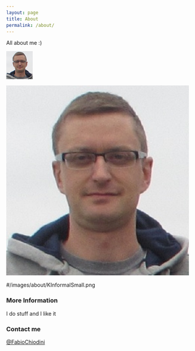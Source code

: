 ```yaml
---
layout: page
title: About
permalink: /about/
---
```


All about me :)

![Alt text](/images/about/KInformalSmall.png "KInformalSmall")



![Alt text](/images/about/FabioChiodiniInformal500.jpg "FabioChiodiniInformal500")


#/images/about/KInformalSmall.png

### More Information

I do stuff and I like it

### Contact me

[@FabioChiodini](mailto:email@domain.com)
